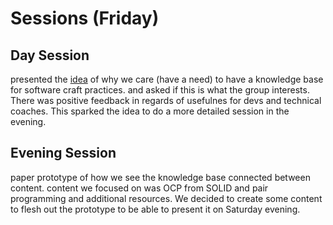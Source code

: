 # Sessions (Friday)
## Day Session

presented the [idea](Community-curated-ciriculum-pitch.md) of why we care (have a need) to have a knowledge base for software craft practices.
and asked if this is what the group interests.
There was positive feedback in regards of usefulnes for devs and technical coaches.
This sparked the idea to do a more detailed session in the evening.

## Evening Session

paper prototype of how we see the knowledge base connected between content.
content we focused on was OCP from SOLID and pair programming and additional resources.
We decided to create some content to flesh out the prototype to be able to present it on Saturday evening.
